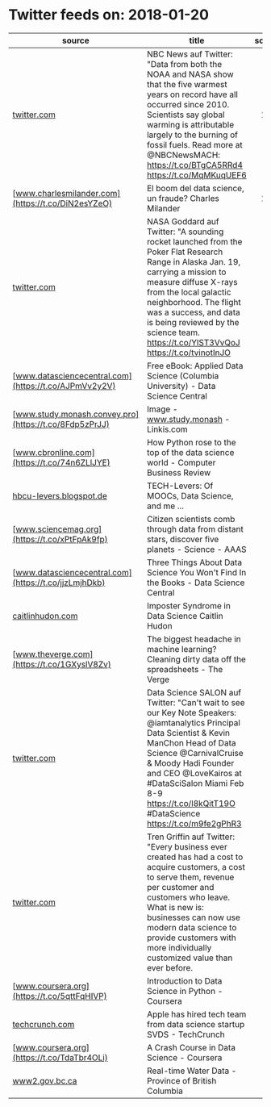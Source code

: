 # Twitter feeds on: 2018-01-20
|                        source                        |                                                                                                                                                          title                                                                                                                                                           |score|
|------------------------------------------------------|--------------------------------------------------------------------------------------------------------------------------------------------------------------------------------------------------------------------------------------------------------------------------------------------------------------------------|----:|
|[twitter.com](https://t.co/MqMKuqUEF6)                |NBC News auf Twitter: "Data from both the NOAA and NASA show that the five warmest years on record have all occurred since 2010. Scientists say global warming is attributable largely to the burning of fossil fuels. Read more at @NBCNewsMACH: https://t.co/BTgCA5RRd4  https://t.co/MqMKuqUEF6                        |  186|
|[www.charlesmilander.com](https://t.co/DiN2esYZeO)    |El  boom  del data science,  un fraude?   Charles Milander                                                                                                                                                                                                                                                                |  103|
|[twitter.com](https://t.co/tvinotInJO)                |NASA Goddard auf Twitter: "A sounding rocket launched from the Poker Flat Research Range in Alaska Jan. 19, carrying a mission to measure diffuse X-rays from the local galactic neighborhood.  The flight was a success, and data is being reviewed by the science team. https://t.co/YlST3VvQoJ  https://t.co/tvinotInJO|   79|
|[www.datasciencecentral.com](https://t.co/AJPmVv2y2V) |Free eBook: Applied Data Science (Columbia University) - Data Science Central                                                                                                                                                                                                                                             |   78|
|[www.study.monash.convey.pro](https://t.co/8Fdp5zPrJJ)|Image - www.study.monash - Linkis.com                                                                                                                                                                                                                                                                                     |   27|
|[www.cbronline.com](https://t.co/74n6ZLlJYE)          |How Python rose to the top of the data science world - Computer Business Review                                                                                                                                                                                                                                           |   18|
|[hbcu-levers.blogspot.de](https://t.co/agd4NxHODz)    |TECH-Levers: Of MOOCs, Data Science, and me ...                                                                                                                                                                                                                                                                           |    9|
|[www.sciencemag.org](https://t.co/xPtFpAk9fp)         |Citizen scientists comb through data from distant stars, discover five planets - Science - AAAS                                                                                                                                                                                                                           |    5|
|[www.datasciencecentral.com](https://t.co/jjzLmjhDkb) |Three Things About Data Science You Won't Find In the Books - Data Science Central                                                                                                                                                                                                                                        |    3|
|[caitlinhudon.com](https://t.co/G6wOfsWYan)           |Imposter Syndrome in Data Science   Caitlin Hudon                                                                                                                                                                                                                                                                         |    3|
|[www.theverge.com](https://t.co/1GXyslV8Zv)           |The biggest headache in machine learning? Cleaning dirty data off the spreadsheets - The Verge                                                                                                                                                                                                                            |    3|
|[twitter.com](https://t.co/m9fe2gPhR3)                |Data Science SALON auf Twitter: "Can't wait to see our Key Note Speakers: @iamtanalytics Principal Data Scientist & Kevin ManChon Head of Data Science @CarnivalCruise & Moody Hadi Founder and CEO @LoveKairos at #DataSciSalon Miami Feb 8-9 https://t.co/l8kQitT19O #DataScience  https://t.co/m9fe2gPhR3              |    3|
|[twitter.com](https://t.co/sn0UgSTHN3)                |Tren Griffin auf Twitter: "Every business ever created has had a cost to acquire customers, a cost to serve them, revenue per customer and customers who leave. What is new is: businesses can now use modern data science to provide customers with more individually customized value than ever before.                 |    2|
|[www.coursera.org](https://t.co/5qttFqHIVP)           |Introduction to Data Science in Python - Coursera                                                                                                                                                                                                                                                                         |    2|
|[techcrunch.com](https://t.co/jqgw5oS1kn)             |Apple has hired tech team from data science startup SVDS  -  TechCrunch                                                                                                                                                                                                                                                   |    2|
|[www.coursera.org](https://t.co/TdaTbr4OLi)           |A Crash Course in Data Science - Coursera                                                                                                                                                                                                                                                                                 |    2|
|[www2.gov.bc.ca](https://t.co/yvuVcTrwty)             |Real-time Water Data - Province of British Columbia                                                                                                                                                                                                                                                                       |    2|

